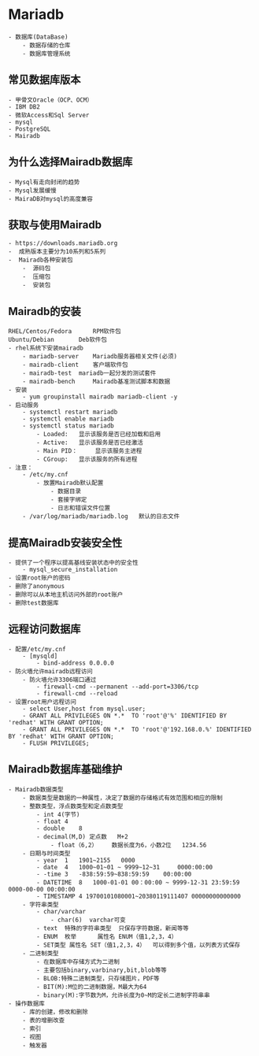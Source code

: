 # Mariadb
	- 数据库(DataBase)
		- 数据存储的仓库
		- 数据库管理系统
## 常见数据库版本
	- 甲骨文Oracle（OCP、OCM）
	- IBM DB2
	- 微软Access和Sql Server
	- mysql
	- PostgreSQL
	- Mairadb

## 为什么选择Mairadb数据库
	- Mysql有走向封闭的趋势
	- Mysql发展缓慢
	- MairaDB对mysql的高度兼容


## 获取与使用Mairadb
	- https://downloads.mariadb.org
	-  成熟版本主要分为10系列和5系列
	-  Mairadb各种安装包
		-  源码包
		-  压缩包
		-  安装包
## Mairadb的安装
	RHEL/Centos/Fedora		RPM软件包
	Ubuntu/Debian		Deb软件包
	- rhel系统下安装mairadb
		- mariadb-server	Mariadb服务器相关文件(必须)
		- mairadb-client	客户端软件包
		- mairadb-test	mariadb一起分发的测试套件
		- mairadb-bench		Mairadb基准测试脚本和数据
	- 安装
		- yum groupinstall mairadb mariadb-client -y
	- 启动服务
		- systemctl restart mariadb
		- systemctl enable mariadb
		- systemctl status mariadb
			- Loaded:	显示该服务是否已经加载和启用
			- Active:	显示该服务是否已经激活
			- Main PID：		显示该服务主进程
			- CGroup:	显示该服务的所有进程
	- 注意：
		- /etc/my.cnf
			- 放置Mairadb默认配置
				- 数据目录
				- 套接字绑定
				- 日志和错误文件位置
		- /var/log/mariadb/mariadb.log   默认的日志文件


## 提高Mairadb安装安全性
	- 提供了一个程序以提高基线安装状态中的安全性
		- mysql_secure_installation
	- 设置root账户的密码
	- 删除了anonymous
	- 删除可以从本地主机访问外部的root账户
	- 删除test数据库



## 远程访问数据库
	- 配置/etc/my.cnf
		- [mysqld]
			- bind-address 0.0.0.0
	- 防火墙允许mairadb远程访问
		- 防火墙允许3306端口通过
			- firewall-cmd --permanent --add-port=3306/tcp
			- firewall-cmd --reload
	- 设置root用户远程访问
		- select User,host from mysql.user;
		- GRANT ALL PRIVILEGES ON *.*  TO 'root'@'%' IDENTIFIED BY 'redhat' WITH GRANT OPTION;
		- GRANT ALL PRIVILEGES ON *.*  TO 'root'@'192.168.0.%' IDENTIFIED BY 'redhat' WITH GRANT OPTION;
		- FLUSH PRIVILEGES;

## Mairadb数据库基础维护
	- Mairadb数据类型
		- 数据类型是数据的一种属性，决定了数据的存储格式有效范围和相应的限制
		- 整数类型，浮点数类型和定点数类型
			- int 4(字节)
			- float	4
			- double	8
			- decimal(M,D) 定点数   M+2
				- float（6,2）	数据长度为6，小数2位   1234.56
		- 日期与时间类型
			- year	1	1901~2155	0000
			- date	4	1000~01~01 ~ 9999~12~31		0000:00:00
			- -time	3	-838:59:59~838:59:59	00:00:00
			- DATETIME	8 	1000-01-01 00：00:00 ~ 9999-12-31 23:59:59	0000-00-00 00:00:00
			- TIMESTAMP	4 19700101080001~20380119111407	00000000000000
		- 字符串类型
			- char/varchar
				- char(6)  varchar可变
			- text	特殊的字符串类型  只保存字符数据，新闻等等
			- ENUM	枚举		属性名 ENUM（值1,2,3，4）
			- SET类型 属性名 SET（值1,2,3，4）  可以得到多个值，以列表方式保存
		- 二进制类型
			- 在数据库中存储方式为二进制
			- 主要包括binary,varbinary,bit,blob等等
			- BLOB:特殊二进制类型，只存储图片，PDF等
			- BIT(M):M位的二进制数据，M最大为64
			- binary(M):字节数为M，允许长度为0~M的定长二进制字符串串
	- 操作数据库
		- 库的创建，修改和删除
		- 表的增删改查
		- 索引
		- 视图
		- 触发器
		